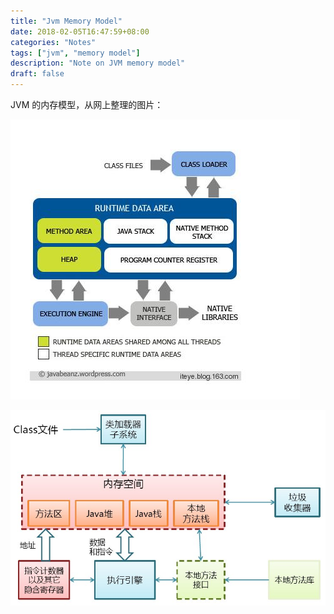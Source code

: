 ```yaml
---
title: "Jvm Memory Model"
date: 2018-02-05T16:47:59+08:00
categories: "Notes"
tags: ["jvm", "memory model"]
description: "Note on JVM memory model"
draft: false
---
```


JVM 的内存模型，从网上整理的图片：

![jvm memory model 1](2018-02-05-jvm-memory-model.dir/jvm_model_en.jpg)

![jvm memory model 2](2018-02-05-jvm-memory-model.dir/jvm_model_zh.gif)
